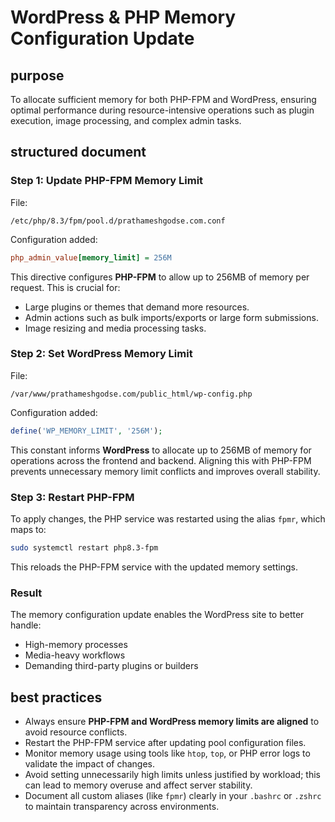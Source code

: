 
# WordPress & PHP Memory Configuration Update

## purpose

To allocate sufficient memory for both PHP-FPM and WordPress, ensuring optimal performance during resource-intensive operations such as plugin execution, image processing, and complex admin tasks.

## structured document

### Step 1: Update PHP-FPM Memory Limit

File:

```
/etc/php/8.3/fpm/pool.d/prathameshgodse.com.conf
```

Configuration added:

```ini
php_admin_value[memory_limit] = 256M
```

This directive configures **PHP-FPM** to allow up to 256MB of memory per request. This is crucial for:

* Large plugins or themes that demand more resources.
* Admin actions such as bulk imports/exports or large form submissions.
* Image resizing and media processing tasks.

### Step 2: Set WordPress Memory Limit

File:

```
/var/www/prathameshgodse.com/public_html/wp-config.php
```

Configuration added:

```php
define('WP_MEMORY_LIMIT', '256M');
```

This constant informs **WordPress** to allocate up to 256MB of memory for operations across the frontend and backend. Aligning this with PHP-FPM prevents unnecessary memory limit conflicts and improves overall stability.

### Step 3: Restart PHP-FPM

To apply changes, the PHP service was restarted using the alias `fpmr`, which maps to:

```bash
sudo systemctl restart php8.3-fpm
```

This reloads the PHP-FPM service with the updated memory settings.

### Result

The memory configuration update enables the WordPress site to better handle:

* High-memory processes
* Media-heavy workflows
* Demanding third-party plugins or builders

## best practices

* Always ensure **PHP-FPM and WordPress memory limits are aligned** to avoid resource conflicts.
* Restart the PHP-FPM service after updating pool configuration files.
* Monitor memory usage using tools like `htop`, `top`, or PHP error logs to validate the impact of changes.
* Avoid setting unnecessarily high limits unless justified by workload; this can lead to memory overuse and affect server stability.
* Document all custom aliases (like `fpmr`) clearly in your `.bashrc` or `.zshrc` to maintain transparency across environments.
